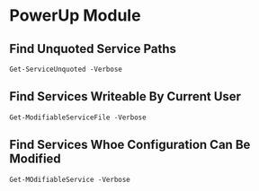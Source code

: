 # PowerUp Module

## Find Unquoted Service Paths
```
Get-ServiceUnquoted -Verbose
```

## Find Services Writeable By Current User
```
Get-ModifiableServiceFile -Verbose
```

## Find Services Whoe Configuration Can Be Modified
```
Get-MOdifiableService -Verbose
```